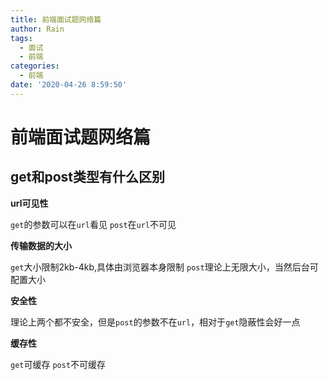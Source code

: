 ```yaml
---
title: 前端面试题网络篇
author: Rain
tags:
  - 面试
  - 前端
categories:
  - 前端
date: '2020-04-26 8:59:50'
---
```


<Boxx/>

# 前端面试题网络篇

## get和post类型有什么区别

**url可见性**

`get`的参数可以在`url`看见
`post`在`url`不可见

**传输数据的大小**

`get`大小限制2kb-4kb,具体由浏览器本身限制
`post`理论上无限大小，当然后台可配置大小

**安全性**

理论上两个都不安全，但是`post`的参数不在`url`，相对于`get`隐蔽性会好一点

**缓存性**

`get`可缓存
`post`不可缓存

<Vssue :title="$title" />